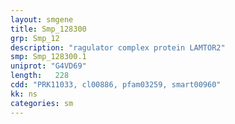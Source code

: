 ```yaml
---
layout: smgene
title: Smp_128300
grp: Smp_12
description: "ragulator complex protein LAMTOR2"
smp: Smp_128300.1
uniprot: "G4VD69"
length:   228
cdd: "PRK11033, cl00886, pfam03259, smart00960"
kk: ns
categories: sm
---
```

